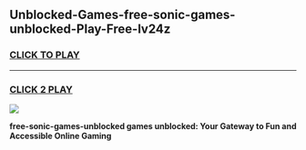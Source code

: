
## Unblocked-Games-free-sonic-games-unblocked-Play-Free-lv24z
<h3>
<a href="https://premium76.site?title=free-sonic-games-unblocked&ref=18A1">CLICK TO PLAY</a></h3>
<hr>

<h3>
<a href="https://premium76.site?title=free-sonic-games-unblocked&ref=18A1">CLICK 2 PLAY</a>
  
</h3>

<a href="https://premium76.site?title=free-sonic-games-unblocked&ref=18A1"><img src="https://clearcache.store/games.png"></a>


**free-sonic-games-unblocked games unblocked: Your Gateway to Fun and Accessible Online Gaming**
